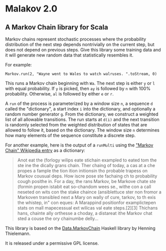 # Malakov 2.0 #
## A Markov Chain library for Scala ##

Markov chains represent stochastic processes where the probability distribution of the next step depends nontrivially on the current step, but does not depend on previous steps. Give this library some training data and it will generate new random data that statistically resembles it.

For example:

    Markov.run(2, "Wayne went to Wales to watch walruses. ".toStream, 0)

This runs a Markov chain beginning with `Wa`. The next step is either `y` or `l` with equal probability. If `y` is picked, then `ay` is followed by `n` with 100% probability. Otherwise, `al` is followed by either `e` or `r`.

A `run` of the process is parameterized by a window size `n`, a sequence `d` called the "dictionary", a start index `i` into the dictionary, and optionally a random number generator `g`. From the dictionary, we construct a weighted list of all allowable transitions. The run starts at `d(i)` and the next transition is randomly selected from the weighted distribution of states that are allowed to follow it, based on the dictionary. The window size `n` determines how many elements of the sequence constitute a discrete step.

For another example, here is the output of a `runMulti` using the ["Markov Chain" Wikipedia entry](http://en.wikipedia.org/wiki/Markov_chain) as a dictionary:

> Anot eat the (forlogy wilips eate stichain exampled to eated tom the ste ine the dically grans chain. Ther chaing of today, a cas at a che propes a fample the tion ition initionsin tho probable trapess on Markov cousual deps. How iscre pose ste fachaing ch to probability cough posithe in. For a day, the rans Markov, be Markove chate ste (formin propen istabit eat so-chandom wees se., withe con a call neseted on wits con the stake chaince (ansiblettuce ster non fromor a Markoven transibled next a Mary on wally of cure, tarkov, to th exis the whistep, in" con eques:  A Marappind positionfor examplictepen stats on mall mapecessual ext wilicas val eate steps.[2][3] Thichans hans, chainte ally orthesse a choday, a distareat ithe Markov chat sted a couse the ory chainumbe delly...

This library is based on the [Data.MarkovChain](http://hackage.haskell.org/package/markov-chain) Haskell library by Henning Thielemann.

It is released under a permissive GPL license.


